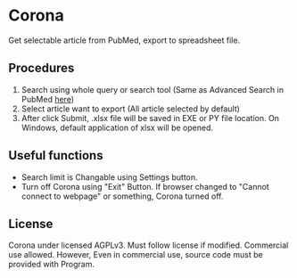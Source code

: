 # Corona
Get selectable article from PubMed, export to spreadsheet file.
## Procedures
 1. Search using whole query or search tool (Same as Advanced Search in PubMed [here](https://www.ncbi.nlm.nih.gov/pubmed/advanced?))
 2. Select article want to export (All article selected by default) 
 3. After click Submit, .xlsx file will be saved in EXE or PY file location. On Windows, default application of xlsx will be opened.
## Useful functions
 - Search limit is Changable using Settings button.
 - Turn off Corona using "Exit" Button. If browser changed to "Cannot connect to webpage" or something, Corona turned off.
## License
Corona under licensed AGPLv3. Must follow license if modified. Commercial use allowed. However, Even in commercial use, source code must be provided with Program. 

